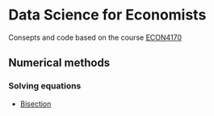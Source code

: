 # Data Science for Economists

Consepts and code based on the course [ECON4170](https://www.uio.no/studier/emner/sv/oekonomi/ECON4170/index.html)

## Numerical methods
### Solving equations
  - [Bisection](https://github.com/eal024/dc-for-econ/blob/main/2023-11-19%20numerical_methods1.R) 

